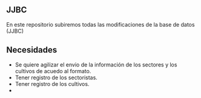 ## JJBC
En este repositorio subiremos todas las modificaciones de la base de datos (JJBC)

<h2>Necesidades</h2>
<ul>
    <li>Se quiere agilizar el envio de la información de los sectores y los cultivos de acuedo al formato.</li>
    <li>Tener registro de los sectoristas.</li>
    <li>Tener registro de los cultivos.</li>
    <li></li>
</ul>
